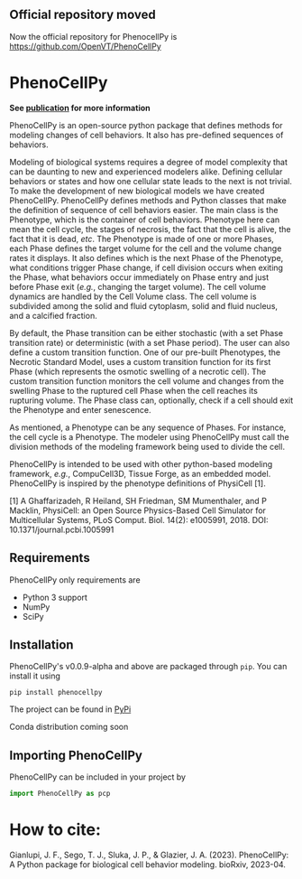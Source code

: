 ## Official repository moved

Now the official repository for PhenocellPy is https://github.com/OpenVT/PhenoCellPy

# PhenoCellPy

**See [publication](https://doi.org/10.1101/2023.04.12.535625) for more information**

PhenoCellPy is an open-source python package that defines methods for modeling changes of cell behaviors. 
It also has pre-defined sequences of behaviors.

Modeling of biological systems requires a degree of model complexity that can be daunting to new and experienced 
modelers alike. Defining cellular behaviors or states and how one cellular state leads to the next is not trivial. To 
make the development of new biological models we have created PhenoCellPy. PhenoCellPy defines methods and Python 
classes that make the definition of sequence of cell behaviors easier. The main class is the Phenotype, which is the 
container of cell behaviors. Phenotype here can mean the cell cycle, the stages of necrosis, the fact that the cell is 
alive, the fact that it is dead, _etc_. The Phenotype is made of one or more Phases, each Phase defines the target 
volume for the cell and the volume change rates it displays. It also defines which is the next Phase of the Phenotype, 
what conditions trigger Phase change, if cell division occurs when exiting the Phase, what behaviors occur immediately 
on Phase entry and just before Phase exit (_e.g._, changing the target volume). The cell volume dynamics are 
handled by the Cell Volume class. The cell volume is subdivided among the solid and fluid cytoplasm, solid and fluid 
nucleus, and a calcified fraction.

By default, the Phase transition can be either stochastic (with a set Phase transition rate) or deterministic (with a 
set Phase period). The user can also define a custom transition function. One of our pre-built Phenotypes, the Necrotic 
Standard Model, uses a custom transition function for its first Phase (which represents the osmotic swelling of a 
necrotic cell). The custom transition function monitors the cell volume and changes from the swelling Phase to the 
ruptured cell Phase when the cell reaches its rupturing volume. The Phase class can, optionally, check if a cell should 
exit the Phenotype and enter senescence.

As mentioned, a Phenotype can be any sequence of Phases. For instance, the cell cycle is a Phenotype. The modeler using 
PhenoCellPy must call the division methods of the modeling framework being used to divide the cell. 

PhenoCellPy is intended to be used with other python-based modeling framework, _e.g._, CompuCell3D, Tissue Forge, as 
an embedded model. PhenoCellPy is inspired by the phenotype definitions of PhysiCell [1]. 

[1] A Ghaffarizadeh, R Heiland, SH Friedman, SM Mumenthaler, and P Macklin, PhysiCell: an Open Source Physics-Based 
Cell Simulator for Multicellular Systems, PLoS Comput. Biol. 14(2): e1005991, 2018. DOI: 10.1371/journal.pcbi.1005991

## Requirements

PhenoCellPy only requirements are

* Python 3 support
* NumPy
* SciPy

## Installation

PhenoCellPy's v0.0.9-alpha and above are packaged through `pip`. You can install it using

```commandline
pip install phenocellpy
```

The project can be found in [PyPi](https://pypi.org/project/phenocellpy/)

Conda distribution coming soon


## Importing PhenoCellPy

PhenoCellPy can be included in your project by

```python
import PhenoCellPy as pcp
```

# How to cite:
Gianlupi, J. F., Sego, T. J., Sluka, J. P., & Glazier, J. A. (2023). PhenoCellPy: A Python package for biological cell 
behavior modeling. bioRxiv, 2023-04.

